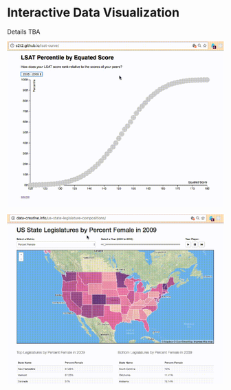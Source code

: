 # Interactive Data Visualization

Details TBA

![a screencast depicting usage of an interactive data visualization. when the user hovers over a specific datapoint, a tooltip displays its value(s). when the user chooses different options from a dropdown menu, the data changes without refreshing the page.](chart-demo.gif)

![a screencast depicting usage of an interactive map of the United States. when the user clicks on a state a tooltip displays its value(s). when the user chooses different options from a dropdown menu, the data changes without refreshing the page.](map-demo.gif)
